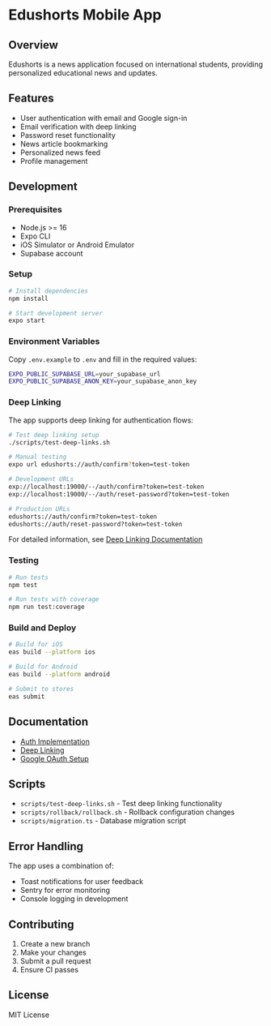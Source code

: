 # Edushorts Mobile App

## Overview
Edushorts is a news application focused on international students, providing personalized educational news and updates.

## Features
- User authentication with email and Google sign-in
- Email verification with deep linking
- Password reset functionality
- News article bookmarking
- Personalized news feed
- Profile management

## Development

### Prerequisites
- Node.js >= 16
- Expo CLI
- iOS Simulator or Android Emulator
- Supabase account

### Setup
```bash
# Install dependencies
npm install

# Start development server
expo start
```

### Environment Variables
Copy `.env.example` to `.env` and fill in the required values:
```bash
EXPO_PUBLIC_SUPABASE_URL=your_supabase_url
EXPO_PUBLIC_SUPABASE_ANON_KEY=your_supabase_anon_key
```

### Deep Linking
The app supports deep linking for authentication flows:

```bash
# Test deep linking setup
./scripts/test-deep-links.sh

# Manual testing
expo url edushorts://auth/confirm?token=test-token

# Development URLs
exp://localhost:19000/--/auth/confirm?token=test-token
exp://localhost:19000/--/auth/reset-password?token=test-token

# Production URLs
edushorts://auth/confirm?token=test-token
edushorts://auth/reset-password?token=test-token
```

For detailed information, see [Deep Linking Documentation](./docs/deep-linking.md)

### Testing
```bash
# Run tests
npm test

# Run tests with coverage
npm run test:coverage
```

### Build and Deploy
```bash
# Build for iOS
eas build --platform ios

# Build for Android
eas build --platform android

# Submit to stores
eas submit
```

## Documentation
- [Auth Implementation](./docs/auth-implementation.md)
- [Deep Linking](./docs/deep-linking.md)
- [Google OAuth Setup](./docs/google-oauth-setup.md)

## Scripts
- `scripts/test-deep-links.sh` - Test deep linking functionality
- `scripts/rollback/rollback.sh` - Rollback configuration changes
- `scripts/migration.ts` - Database migration script

## Error Handling
The app uses a combination of:
- Toast notifications for user feedback
- Sentry for error monitoring
- Console logging in development

## Contributing
1. Create a new branch
2. Make your changes
3. Submit a pull request
4. Ensure CI passes

## License
MIT License
